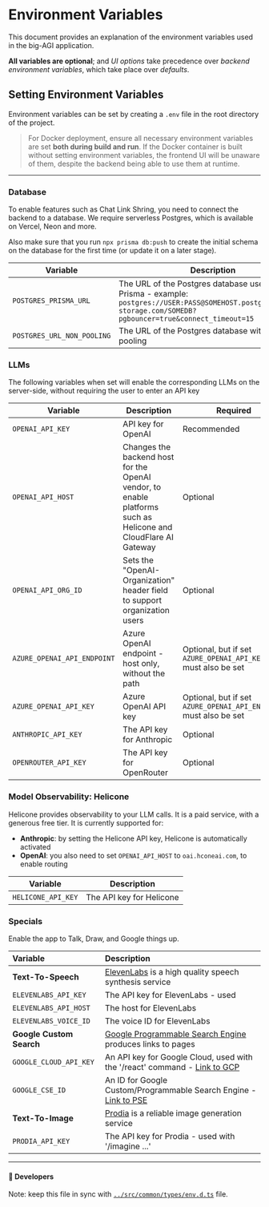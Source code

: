 # Environment Variables

This document provides an explanation of the environment variables used in the big-AGI application.

**All variables are optional**; and _UI options_ take precedence over _backend environment variables_, which take place over _defaults_.

## Setting Environment Variables

Environment variables can be set by creating a `.env` file in the root directory of the project.

> For Docker deployment, ensure all necessary environment variables are set **both during build and run**.
> If the Docker container is built without setting environment variables, the frontend UI will be unaware
> of them, despite the backend being able to use them at runtime.

---

### Database

To enable features such as Chat Link Shring, you need to connect the backend to a database. We require
serverless Postgres, which is available on Vercel, Neon and more.

Also make sure that you run `npx prisma db:push` to create the initial schema on the database for the
first time (or update it on a later stage).

| Variable                   | Description                                                                                                                                                     |
|----------------------------|-----------------------------------------------------------------------------------------------------------------------------------------------------------------|
| `POSTGRES_PRISMA_URL`      | The URL of the Postgres database used by Prisma - example: `postgres://USER:PASS@SOMEHOST.postgres.vercel-storage.com/SOMEDB?pgbouncer=true&connect_timeout=15` |
| `POSTGRES_URL_NON_POOLING` | The URL of the Postgres database without pooling                                                                                                                |

### LLMs

The following variables when set will enable the corresponding LLMs on the server-side, without
requiring the user to enter an API key

| Variable                    | Description                                                                                                    | Required                                                          |
|-----------------------------|----------------------------------------------------------------------------------------------------------------|-------------------------------------------------------------------|
| `OPENAI_API_KEY`            | API key for OpenAI                                                                                             | Recommended                                                       |
| `OPENAI_API_HOST`           | Changes the backend host for the OpenAI vendor, to enable platforms such as Helicone and CloudFlare AI Gateway | Optional                                                          |
| `OPENAI_API_ORG_ID`         | Sets the "OpenAI-Organization" header field to support organization users                                      | Optional                                                          |
| `AZURE_OPENAI_API_ENDPOINT` | Azure OpenAI endpoint - host only, without the path                                                            | Optional, but if set `AZURE_OPENAI_API_KEY` must also be set      |
| `AZURE_OPENAI_API_KEY`      | Azure OpenAI API key                                                                                           | Optional, but if set `AZURE_OPENAI_API_ENDPOINT` must also be set |
| `ANTHROPIC_API_KEY`         | The API key for Anthropic                                                                                      | Optional                                                          |
| `OPENROUTER_API_KEY`        | The API key for OpenRouter                                                                                     | Optional                                                          |

### Model Observability: Helicone

Helicone provides observability to your LLM calls. It is a paid service, with a generous free tier.
It is currently supported for:

- **Anthropic**: by setting the Helicone API key, Helicone is automatically activated
- **OpenAI**: you also need to set `OPENAI_API_HOST` to `oai.hconeai.com`, to enable routing

| Variable           | Description              |
|--------------------|--------------------------|
| `HELICONE_API_KEY` | The API key for Helicone |

### Specials

Enable the app to Talk, Draw, and Google things up.

| Variable                 | Description                                                                                                                    |
|:-------------------------|:-------------------------------------------------------------------------------------------------------------------------------|
| **Text-To-Speech**       | [ElevenLabs](https://elevenlabs.io/) is a high quality speech synthesis service                                                |
| `ELEVENLABS_API_KEY`     | The API key for ElevenLabs - used                                                                                              |
| `ELEVENLABS_API_HOST`    | The host for ElevenLabs                                                                                                        |
| `ELEVENLABS_VOICE_ID`    | The voice ID for ElevenLabs                                                                                                    |
| **Google Custom Search** | [Google Programmable Search Engine](https://programmablesearchengine.google.com/about/)  produces links to pages               |
| `GOOGLE_CLOUD_API_KEY`   | An API key for Google Cloud, used with the '/react' command - [Link to GCP](https://console.cloud.google.com/apis/credentials) |
| `GOOGLE_CSE_ID`          | An ID for Google Custom/Programmable Search Engine - [Link to PSE](https://programmablesearchengine.google.com/)               |
| **Text-To-Image**        | [Prodia](https://prodia.com/) is a reliable image generation service                                                           |
| `PRODIA_API_KEY`         | The API key for Prodia - used with '/imagine ...'                                                                              |

---

#### 🔧 Developers

Note: keep this file in sync with [`../src/common/types/env.d.ts`](../src/common/types/env.d.ts) file.